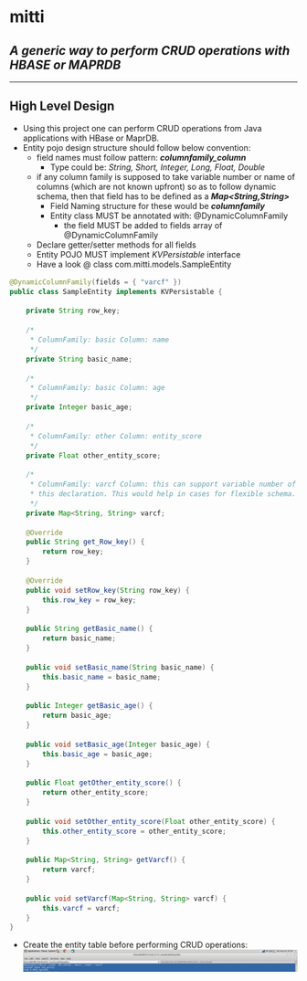 # mitti
## *A generic way to perform CRUD operations with HBASE or MAPRDB*

-----------------
High Level Design
-----------------

- Using this project one can perform CRUD operations from Java applications with HBase or MaprDB.
- Entity pojo design structure should follow below convention:
  - field names must follow pattern: **_columnfamily_column_**
     - Type could be: _String, Short, Integer, Long, Float, Double_ 
  - if any column family is supposed to take variable number or name of columns (which are not known upfront) so as to follow dynamic schema, then that field has to be defined as a **_Map<String,String>_**
    - Field Naming structure for these would be **_columnfamily_**
    - Entity class MUST be annotated with: @DynamicColumnFamily
        - the field MUST be added to fields array of @DynamicColumnFamily
  - Declare getter/setter methods for all fields
  - Entity POJO MUST implement _KVPersistable_ interface
  - Have a look @ class com.mitti.models.SampleEntity

```java
@DynamicColumnFamily(fields = { "varcf" })
public class SampleEntity implements KVPersistable {

	private String row_key;

	/*
	 * ColumnFamily: basic Column: name
	 */
	private String basic_name;

	/*
	 * ColumnFamily: basic Column: age
	 */
	private Integer basic_age;

	/*
	 * ColumnFamily: other Column: entity_score
	 */
	private Float other_entity_score;

	/*
	 * ColumnFamily: varcf Column: this can support variable number of columns by
	 * this declaration. This would help in cases for flexible schema.
	 */
	private Map<String, String> varcf;

	@Override
	public String get_Row_key() {
		return row_key;
	}

	@Override
	public void setRow_key(String row_key) {
		this.row_key = row_key;
	}

	public String getBasic_name() {
		return basic_name;
	}

	public void setBasic_name(String basic_name) {
		this.basic_name = basic_name;
	}

	public Integer getBasic_age() {
		return basic_age;
	}

	public void setBasic_age(Integer basic_age) {
		this.basic_age = basic_age;
	}

	public Float getOther_entity_score() {
		return other_entity_score;
	}

	public void setOther_entity_score(Float other_entity_score) {
		this.other_entity_score = other_entity_score;
	}

	public Map<String, String> getVarcf() {
		return varcf;
	}

	public void setVarcf(Map<String, String> varcf) {
		this.varcf = varcf;
	}
}
```
  - Create the entity table before performing CRUD operations:
  ![create table](/src/main/resources/images/create_table.jpg?raw=true "Create Table")
  
